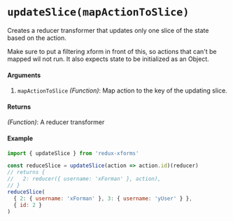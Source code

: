 # `updateSlice(mapActionToSlice)`

Creates a reducer transformer that updates only one slice of the state based
on the action.

Make sure to put a filtering xform in front of this, so actions that can't
be mapped wil not run. It also expects state to be initialized as an Object.

#### Arguments

1. `mapActionToSlice` *(Function)*: Map action to the key of the updating slice.

#### Returns

*(Function)*: A reducer transformer

#### Example

```javascript
import { updateSlice } from 'redux-xforms'

const reduceSlice = updateSlice(action => action.id)(reducer)
// returns {
//   2: reducer({ username: 'xForman' }, action),
// }
reduceSlice(
  { 2: { username: 'xForman' }, 3: { username: 'yUser' } },
  { id: 2 }
)
```

